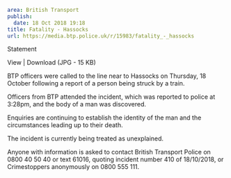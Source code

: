 ```yaml
area: British Transport
publish:
  date: 18 Oct 2018 19:18
title: Fatality - Hassocks
url: https://media.btp.police.uk/r/15983/fatality_-_hassocks
```

Statement

View | Download (JPG - 15 KB)

BTP officers were called to the line near to Hassocks on Thursday, 18 October following a report of a person being struck by a train.

Officers from BTP attended the incident, which was reported to police at 3:28pm, and the body of a man was discovered.

Enquiries are continuing to establish the identity of the man and the circumstances leading up to their death.

The incident is currently being treated as unexplained.

Anyone with information is asked to contact British Transport Police on 0800 40 50 40 or text 61016, quoting incident number 410 of 18/10/2018, or Crimestoppers anonymously on 0800 555 111.
